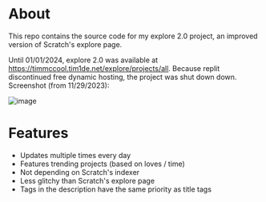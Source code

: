 # About
This repo contains the source code for my explore 2.0 project, an improved version of Scratch's explore page.

Until 01/01/2024, explore 2.0 was available at https://timmccool.tim1de.net/explore/projects/all. Because replit discontinued free dynamic hosting, the project was shut down down.
Screenshot (from 11/29/2023):

![image](https://github.com/TimMcCool/Explore-2.0-Improved-Scratch-explore-page/assets/53166177/85f75993-2675-43e3-ac48-8d5fdef3cc72)

# Features
- Updates multiple times every day
- Features trending projects (based on loves / time)
- Not depending on Scratch's indexer
- Less glitchy than Scratch's explore page
- Tags in the description have the same priority as title tags
